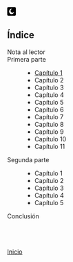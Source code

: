 <head>
      <link rel="stylesheet" href="css/contenidos.css"/>
      <title>Sab</title>
   </head>
   <body>
      <a href="https://gntobonb.github.io/Sab/b-tabla_de_contenidos.html"><img src="css/img/modo-oscuro.png"/></a>
  <h2>Índice</h2>
    <dl>
  <dt>Nota al lector</dt>
  <dt>Primera parte</dt>
      <dd>
            <ul>
                  <li><a href="https://gntobonb.github.io/Sab/cap1.html">Capítulo 1</a></li>
            <li>Capítulo 2</li>
            <li>Capítulo 3</li>
            <li>Capítulo 4</li>
            <li>Capítulo 5</li>
            <li>Capítulo 6</li>
            <li>Capítulo 7</li>
            <li>Capítulo 8</li>
            <li>Capítulo 9</li>
            <li>Capítulo 10</li>
            <li>Capítulo 11</li>
            </ul>
        </dd>
  <dt>Segunda parte</dt>
      <dd>
            <ul>
            <li>Capítulo 1</li>
            <li>Capítulo 2</li>
            <li>Capítulo 3</li>
            <li>Capítulo 4</li>
            <li>Capítulo 5</li>
            </ul>
        </dd>
  <dt>Conclusión</dt>
    </dl>
<br><br><br>
      <a href="https://gntobonb.github.io/Sab/index.html" class="anterior">Inicio</a>



   </body>
